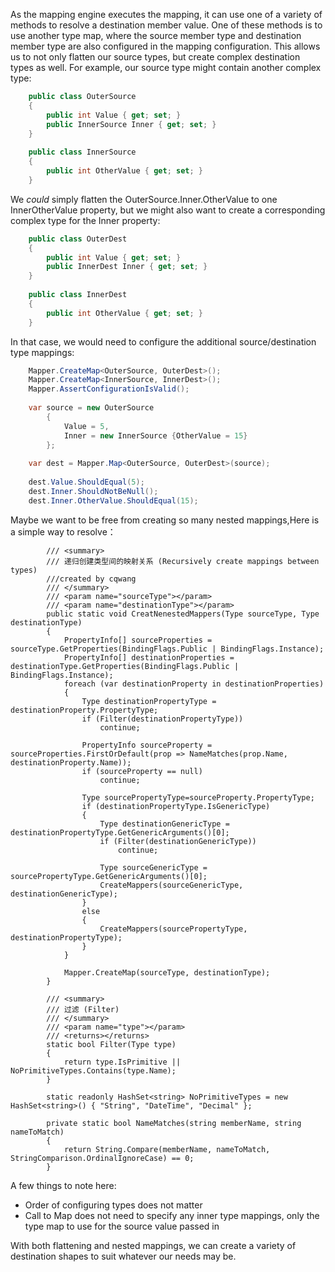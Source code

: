 As the mapping engine executes the mapping, it can use one of a variety of methods to resolve a destination member value.  One of these methods is to use another type map, where the source member type and destination member type are also configured in the mapping configuration.  This allows us to not only flatten our source types, but create complex destination types as well.  For example, our source type might contain another complex type:
```csharp
    public class OuterSource
    {
    	public int Value { get; set; }
    	public InnerSource Inner { get; set; }
    }
    
    public class InnerSource
    {
    	public int OtherValue { get; set; }
    }
```
We _could_ simply flatten the OuterSource.Inner.OtherValue to one InnerOtherValue property, but we might also want to create a corresponding complex type for the Inner property:
```csharp
    public class OuterDest
    {
    	public int Value { get; set; }
    	public InnerDest Inner { get; set; }
    }
    
    public class InnerDest
    {
    	public int OtherValue { get; set; }
    }
```
In that case, we would need to configure the additional source/destination type mappings:
```csharp
    Mapper.CreateMap<OuterSource, OuterDest>();
    Mapper.CreateMap<InnerSource, InnerDest>();
    Mapper.AssertConfigurationIsValid();
    
    var source = new OuterSource
    	{
    		Value = 5,
    		Inner = new InnerSource {OtherValue = 15}
    	};
    
    var dest = Mapper.Map<OuterSource, OuterDest>(source);
    
    dest.Value.ShouldEqual(5);
    dest.Inner.ShouldNotBeNull();
    dest.Inner.OtherValue.ShouldEqual(15);

```
Maybe we want to be free from creating so many nested mappings,Here is a simple way to resolve：
```
        /// <summary>
        /// 递归创建类型间的映射关系 (Recursively create mappings between types)
        ///created by cqwang
        /// </summary>
        /// <param name="sourceType"></param>
        /// <param name="destinationType"></param>
        public static void CreatNenestedMappers(Type sourceType, Type destinationType)
        {
            PropertyInfo[] sourceProperties = sourceType.GetProperties(BindingFlags.Public | BindingFlags.Instance);
            PropertyInfo[] destinationProperties = destinationType.GetProperties(BindingFlags.Public | BindingFlags.Instance);
            foreach (var destinationProperty in destinationProperties)
            {
                Type destinationPropertyType = destinationProperty.PropertyType;
                if (Filter(destinationPropertyType))
                    continue;

                PropertyInfo sourceProperty = sourceProperties.FirstOrDefault(prop => NameMatches(prop.Name, destinationProperty.Name));
                if (sourceProperty == null)
                    continue;

                Type sourcePropertyType=sourceProperty.PropertyType;
                if (destinationPropertyType.IsGenericType)
                {
                    Type destinationGenericType = destinationPropertyType.GetGenericArguments()[0];
                    if (Filter(destinationGenericType))
                        continue;

                    Type sourceGenericType = sourcePropertyType.GetGenericArguments()[0];
                    CreateMappers(sourceGenericType, destinationGenericType);
                }
                else
                {
                    CreateMappers(sourcePropertyType, destinationPropertyType);
                }
            }

            Mapper.CreateMap(sourceType, destinationType);
        }

        /// <summary>
        /// 过滤 (Filter)
        /// </summary>
        /// <param name="type"></param>
        /// <returns></returns>
        static bool Filter(Type type)
        {
            return type.IsPrimitive || NoPrimitiveTypes.Contains(type.Name);
        }

        static readonly HashSet<string> NoPrimitiveTypes = new HashSet<string>() { "String", "DateTime", "Decimal" };

        private static bool NameMatches(string memberName, string nameToMatch)
        {
            return String.Compare(memberName, nameToMatch, StringComparison.OrdinalIgnoreCase) == 0;
        }
```
A few things to note here:

* Order of configuring types does not matter
* Call to Map does not need to specify any inner type mappings, only the type map to use for the source value passed in

With both flattening and nested mappings, we can create a variety of destination shapes to suit whatever our needs may be.